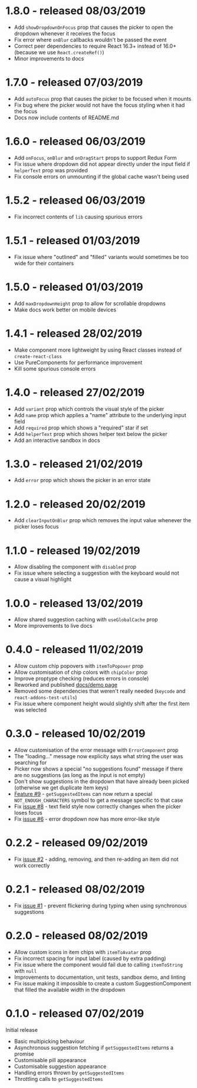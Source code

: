 # 1.8.0 - released 08/03/2019
 * Add `showDropdownOnFocus` prop that causes the picker to open the dropdown whenever it receives the focus
 * Fix error where `onBlur` callbacks wouldn't be passed the event
 * Correct peer dependencies to require React 16.3+ instead of 16.0+ (because we use `React.createRef()`)
 * Minor improvements to docs

# 1.7.0 - released 07/03/2019
 * Add `autoFocus` prop that causes the picker to be focused when it mounts
 * Fix bug where the picker would not have the focus styling when it had the focus
 * Docs now include contents of README.md

# 1.6.0 - released 06/03/2019
 * Add `onFocus`, `onBlur` and `onDragStart` props to support Redux Form
 * Fix issue where dropdown did not appear directly under the input field if `helperText` prop was provided
 * Fix console errors on unmounting if the global cache wasn't being used
 
# 1.5.2 - released 06/03/2019
 * Fix incorrect contents of `lib` causing spurious errors

# 1.5.1 - released 01/03/2019
 * Fix issue where "outlined" and "filled" variants would sometimes be too wide for their containers

# 1.5.0 - released 01/03/2019
 * Add `maxDropdownHeight` prop to allow for scrollable dropdowns
 * Make docs work better on mobile devices

# 1.4.1 - released 28/02/2019
 * Make component more lightweight by using React classes instead of `create-react-class`
 * Use PureComponents for performance improvement
 * Kill some spurious console errors

# 1.4.0 - released 27/02/2019
 * Add `variant` prop which controls the visual style of the picker
 * Add `name` prop which applies a "name" attribute to the underlying input field
 * Add `required` prop which shows a "required" star if set
 * Add `helperText` prop which shows helper text below the picker
 * Add an interactive sandbox in docs

# 1.3.0 - released 21/02/2019
 * Add `error` prop which shows the picker in an error state

# 1.2.0 - released 20/02/2019
 * Add `clearInputOnBlur` prop which removes the input value whenever the picker loses focus

# 1.1.0 - released 19/02/2019
 * Allow disabling the component with `disabled` prop
 * Fix issue where selecting a suggestion with the keyboard would not cause a visual highlight

# 1.0.0 - released 13/02/2019
 * Allow shared suggestion caching with `useGlobalCache` prop
 * More improvements to live docs

# 0.4.0 - released 11/02/2019
 * Allow custom chip popovers with `itemToPopover` prop
 * Allow customisation of chip colors with `chipColor` prop
 * Improve proptype checking (reduces errors in console)
 * Reworked and published [docs/demo page](https://atropos-tech.github.io/material-multi-picker/index.html)
 * Removed some dependencies that weren't really needed (`keycode` and `react-addons-test-utils`)
 * Fix issue where component height would slightly shift after the first item was selected

# 0.3.0 - released 10/02/2019
 * Allow customisation of the error message with `ErrorComponent` prop
 * The "loading&hellip;" message now explicity says what string the user was searching for
 * Picker now shows a special "no suggestions found" message if there are no suggestions (as long as the input is not empty)
 * Don't show suggestions in the dropdown that have already been picked (otherwise we get duplicate item keys)
 * [Feature #9](https://github.com/atropos-tech/material-multi-picker/issues/9) - `getSuggestedItems` can now return a special `NOT_ENOUGH_CHARACTERS` symbol to get a message specific to that case
 * Fix [issue #8](https://github.com/atropos-tech/material-multi-picker/issues/8) - text field style now correctly changes when the picker loses focus
 * Fix [issue #6](https://github.com/atropos-tech/material-multi-picker/issues/6) - error dropdown now has more error-like style

# 0.2.2 - released 09/02/2019
 * Fix [issue #2](https://github.com/atropos-tech/material-multi-picker/issues/2) - adding, removing, and then re-adding an item did not work correctly

# 0.2.1 - released 08/02/2019
 * Fix [issue #1](https://github.com/atropos-tech/material-multi-picker/issues/1) - prevent flickering during typing when using synchronous suggestions

# 0.2.0 - released 08/02/2019
 * Allow custom icons in item chips with `itemToAvatar` prop
 * Fix incorrect spacing for input label (caused by extra padding)
 * Fix issue where the component would fail due to calling `itemToString` with `null`
 * Improvements to documentation, unit tests, sandbox demo, and linting
 * Fix issue making it impossible to create a custom SuggestionComponent that filled the available width in the dropdown

# 0.1.0 - released 07/02/2019
Initial release
 * Basic multipicking behaviour
 * Asynchronous suggestion fetching if `getSuggestedItems` returns a promise
 * Customisable pill appearance
 * Customisable suggestion appearance
 * Handling errors thrown by `getSuggestedItems`
 * Throttling calls to `getSuggestedItems`